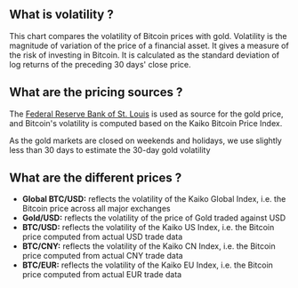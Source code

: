 ## What is volatility ?

This chart compares the volatility of Bitcoin prices with gold. Volatility is the magnitude of variation of the price of a financial asset. It gives a measure of the risk of investing in Bitcoin.
It is calculated as the standard deviation of log returns of the preceding 30 days' close price.

## What are the pricing sources ?

The [Federal Reserve Bank of St. Louis](https://research.stlouisfed.org/fred2/) is used as source for the gold price, and Bitcoin's volatility is computed based on the Kaiko Bitcoin Price Index.

As the gold markets are closed on weekends and holidays, we use slightly less than 30 days to estimate the 30-day gold volatility


## What are the different prices ?

- **Global BTC/USD:** reflects the volatility of the Kaiko Global Index, i.e. the Bitcoin price across all major exchanges
- **Gold/USD:** reflects the volatility of the price of Gold traded against USD
- **BTC/USD:** reflects the volatility of the Kaiko US Index, i.e. the Bitcoin price computed from actual USD trade data
- **BTC/CNY:** reflects the volatility of the Kaiko CN Index, i.e. the Bitcoin price computed from actual CNY trade data
- **BTC/EUR:** reflects the volatility of the Kaiko EU Index, i.e. the Bitcoin price computed from actual EUR trade data
